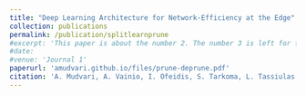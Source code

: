 ```yaml
---
title: "Deep Learning Architecture for Network-Efficiency at the Edge"
collection: publications
permalink: /publication/splitlearnprune
#excerpt: 'This paper is about the number 2. The number 3 is left for future work.'
#date: 
#venue: 'Journal 1'
paperurl: 'amudvari.github.io/files/prune-deprune.pdf'
citation: 'A. Mudvari, A. Vainio, I. Ofeidis, S. Tarkoma, L. Tassiulas, " Deep Learning Architecture for Network-Efficiency at the Edge", arXiv preprint arXiv:2311.05739 (2023), submission to ACM transactions to Internet Technology'
---
```



